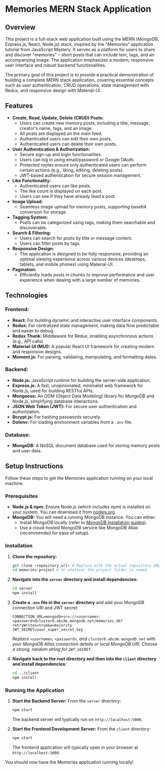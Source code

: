 # Memories MERN Stack Application

## Overview

This project is a full-stack web application built using the MERN (MongoDB, Express.js, React, Node.js) stack, inspired by the "Memories" application tutorial from JavaScript Mastery. It serves as a platform for users to share and discover "memories" – short posts that can include text, tags, and an accompanying image. The application emphasizes a modern, responsive user interface and robust backend functionalities.

The primary goal of this project is to provide a practical demonstration of building a complete MERN stack application, covering essential concepts such as user authentication, CRUD operations, state management with Redux, and responsive design with Material-UI.

## Features

* **Create, Read, Update, Delete (CRUD) Posts:**
    * Users can create new memory posts, including a title, message, creator's name, tags, and an image.
    * All posts are displayed on the main feed.
    * Authenticated users can edit their own posts.
    * Authenticated users can delete their own posts.
* **User Authentication & Authorization:**
    * Secure sign-up and login functionalities.
    * Users can log in using email/password or Google OAuth.
    * Protected routes ensure only authenticated users can perform certain actions (e.g., liking, editing, deleting posts).
    * JWT-based authentication for secure session management.
* **Like Functionality:**
    * Authenticated users can like posts.
    * The like count is displayed on each post.
    * Users can see if they have already liked a post.
* **Image Upload:**
    * Seamless image upload for memory posts, supporting base64 conversion for storage.
* **Tagging System:**
    * Posts can be categorized using tags, making them searchable and discoverable.
* **Search & Filtering:**
    * Users can search for posts by title or message content.
    * Users can filter posts by tags.
* **Responsive Design:**
    * The application is designed to be fully responsive, providing an optimal viewing experience across various devices (desktops, tablets, and mobile phones) using Material-UI.
* **Pagination:**
    * Efficiently loads posts in chunks to improve performance and user experience when dealing with a large number of memories.

## Technologies

### Frontend:

* **React:** For building dynamic and interactive user interface components.
* **Redux:** For centralized state management, making data flow predictable and easier to debug.
* **Redux Thunk:** Middleware for Redux, enabling asynchronous actions (e.g., API calls).
* **Material-UI (MUI):** A popular React UI framework for creating modern and responsive designs.
* **Moment.js:** For parsing, validating, manipulating, and formatting dates.

### Backend:

* **Node.js:** JavaScript runtime for building the server-side application.
* **Express.js:** A fast, unopinionated, minimalist web framework for Node.js, used for building RESTful APIs.
* **Mongoose:** An ODM (Object Data Modeling) library for MongoDB and Node.js, simplifying database interactions.
* **JSON Web Token (JWT):** For secure user authentication and authorization.
* **Bcrypt.js:** For hashing passwords securely.
* **Dotenv:** For loading environment variables from a `.env` file.

### Database:

* **MongoDB:** A NoSQL document database used for storing memory posts and user data.

## Setup Instructions

Follow these steps to get the Memories application running on your local machine.

### Prerequisites

* **Node.js & npm:** Ensure Node.js (which includes npm) is installed on your system. You can download it from [nodejs.org](https://nodejs.org/).
* **MongoDB:** You will need a running MongoDB instance. You can either:
    * Install MongoDB locally (refer to [MongoDB installation guides](https://docs.mongodb.com/manual/installation/)).
    * Use a cloud-hosted MongoDB service like MongoDB Atlas (recommended for ease of setup).

### Installation

1.  **Clone the repository:**
    ```bash
    git clone <repository_url> # Replace with the actual repository URL if available
    cd memories-project # Or whatever the project folder is named
    ```

2.  **Navigate into the `server` directory and install dependencies:**
    ```bash
    cd server
    npm install
    ```

3.  **Create a `.env` file in the `server` directory** and add your MongoDB connection URI and JWT secret:
    ```
    CONNECTION_URL=mongodb+srv://<username>:<password>@cluster0.abcde.mongodb.net/memories_db?retryWrites=true&w=majority
    JWT_SECRET=your_super_secret_key
    ```
    *Replace `<username>`, `<password>`, and `cluster0.abcde.mongodb.net` with your MongoDB Atlas connection details or local MongoDB URI.*
    *Choose a strong, random string for `JWT_SECRET`.*

4.  **Navigate back to the root directory and then into the `client` directory and install dependencies:**
    ```bash
    cd ../client
    npm install
    ```

### Running the Application

1.  **Start the Backend Server:**
    From the `server` directory:
    ```bash
    npm start
    ```
    The backend server will typically run on `http://localhost:5000`.

2.  **Start the Frontend Development Server:**
    From the `client` directory:
    ```bash
    npm start
    ```
    The frontend application will typically open in your browser at `http://localhost:3000`.

You should now have the Memories application running locally!

